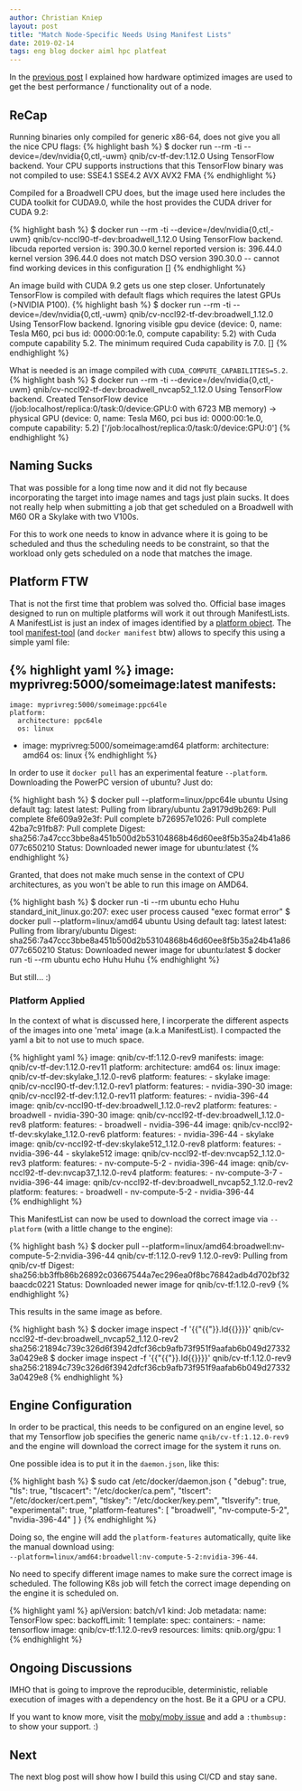 ```yaml
---
author: Christian Kniep
layout: post
title: "Match Node-Specific Needs Using Manifest Lists"
date: 2019-02-14
tags: eng blog docker aiml hpc platfeat
---
```


In the [previous post](/2019/02/12/optimized-images-for-aiml-hpc/) I explained how hardware optimized images are used to get the best performance / functionality out of a node.

## ReCap

Running binaries only compiled for generic x86-64, does not give you all the nice CPU flags:
{% highlight bash %}
$ docker run --rm -ti --device=/dev/nvidia{0,ctl,-uwm} qnib/cv-tf-dev:1.12.0
Using TensorFlow backend.
Your CPU supports instructions that this TensorFlow binary was not compiled to use: SSE4.1 SSE4.2 AVX AVX2 FMA
{% endhighlight %}

Compiled for a Broadwell CPU does, but the image used here includes the CUDA toolkit for CUDA9.0, while the host provides the CUDA driver for CUDA 9.2:

{% highlight bash %}
$ docker run --rm -ti --device=/dev/nvidia{0,ctl,-uwm} qnib/cv-nccl90-tf-dev:broadwell_1.12.0
Using TensorFlow backend.
libcuda reported version is: 390.30.0
kernel reported version is: 396.44.0
kernel version 396.44.0 does not match DSO version 390.30.0 -- cannot find working devices in this configuration
[]
{% endhighlight %}

An image build with CUDA 9.2 gets us one step closer. Unfortunately TensorFlow is compiled with default flags which requires the latest GPUs (>NVIDIA P100).
{% highlight bash %}
$ docker run --rm -ti --device=/dev/nvidia{0,ctl,-uwm} qnib/cv-nccl92-tf-dev:broadwell_1.12.0
Using TensorFlow backend.
Ignoring visible gpu device (device: 0, name: Tesla M60, pci bus id: 0000:00:1e.0, compute capability: 5.2) with Cuda compute capability 5.2.
The minimum required Cuda capability is 7.0.
[]
{% endhighlight %}

What is needed is an image compiled with `CUDA_COMPUTE_CAPABILITIES=5.2`.
{% highlight bash %}
$ docker run --rm -ti --device=/dev/nvidia{0,ctl,-uwm} qnib/cv-nccl92-tf-dev:broadwell_nvcap52_1.12.0
Using TensorFlow backend.
Created TensorFlow device (/job:localhost/replica:0/task:0/device:GPU:0 with 6723 MB memory)
-> physical GPU (device: 0, name: Tesla M60, pci bus id: 0000:00:1e.0, compute capability: 5.2)
['/job:localhost/replica:0/task:0/device:GPU:0']
{% endhighlight %}

## Naming Sucks

That was possible for a long time now and it did not fly because incorporating the target into image names and tags just plain sucks.
It does not really help when submitting a job that get scheduled on a Broadwell with M60 OR a Skylake with two V100s.

For this to work one needs to know in advance where it is going to be scheduled and thus the scheduling needs to be constraint, so that the workload only gets scheduled on a node that matches the image.

## Platform FTW

That is not the first time that problem was solved tho. Official base images designed to run on multiple platforms will work it out through ManifestLists.
A ManifestList is just an index of images identified by a [platform object](https://github.com/opencontainers/image-spec/blob/master/image-index.md#image-index-property-descriptions). The tool [manifest-tool](https://github.com/estesp/manifest-tool)  (and `docker manifest` btw) allows to specify this using a simple yaml file:

{% highlight yaml %}
image: myprivreg:5000/someimage:latest
manifests:
  -
    image: myprivreg:5000/someimage:ppc64le
    platform:
      architecture: ppc64le
      os: linux
  -
    image: myprivreg:5000/someimage:amd64
    platform:
      architecture: amd64
      os: linux
{% endhighlight %}


In order to use it `docker pull` has an experimental feature `--platform`. Downloading the PowerPC version of ubuntu? Just do:

{% highlight bash %}
$ docker pull --platform=linux/ppc64le ubuntu
Using default tag: latest
latest: Pulling from library/ubuntu
2a9179d9b269: Pull complete
8fe609a92e3f: Pull complete
b726957e1026: Pull complete
42ba7c91fb87: Pull complete
Digest: sha256:7a47ccc3bbe8a451b500d2b53104868b46d60ee8f5b35a24b41a86077c650210
Status: Downloaded newer image for ubuntu:latest
{% endhighlight %}

Granted, that does not make much sense in the context of CPU architectures, as you won't be able to run this image on AMD64.

{% highlight bash %}
$ docker run -ti --rm ubuntu echo Huhu
standard_init_linux.go:207: exec user process caused "exec format error"
$ docker pull --platform=linux/amd64 ubuntu
Using default tag: latest
latest: Pulling from library/ubuntu
Digest: sha256:7a47ccc3bbe8a451b500d2b53104868b46d60ee8f5b35a24b41a86077c650210
Status: Downloaded newer image for ubuntu:latest
$ docker run -ti --rm ubuntu echo Huhu
Huhu
{% endhighlight %}

But still... :)

### Platform Applied

In the context of what is discussed here, I incorperate the different aspects of the images into one 'meta' image (a.k.a ManifestList).
I compacted the yaml a bit to not use to much space.

{% highlight yaml %}
image: qnib/cv-tf:1.12.0-rev9
manifests:
    image: qnib/cv-tf-dev:1.12.0-rev11
    platform:
      architecture: amd64
      os: linux
    image: qnib/cv-tf-dev:skylake_1.12.0-rev6
    platform:
      features:
        - skylake
    image: qnib/cv-nccl90-tf-dev:1.12.0-rev1
    platform:
      features:
        - nvidia-390-30
    image: qnib/cv-nccl92-tf-dev:1.12.0-rev11
    platform:
      features:
        - nvidia-396-44
    image: qnib/cv-nccl90-tf-dev:broadwell_1.12.0-rev2
    platform:
      features:
        - broadwell
        - nvidia-390-30
    image: qnib/cv-nccl92-tf-dev:broadwell_1.12.0-rev8
    platform:
      features:
        - broadwell
        - nvidia-396-44
    image: qnib/cv-nccl92-tf-dev:skylake_1.12.0-rev6
    platform:
      features:
        - nvidia-396-44
        - skylake
    image: qnib/cv-nccl92-tf-dev:skylake512_1.12.0-rev8
    platform:
      features:
        - nvidia-396-44
        - skylake512
    image: qnib/cv-nccl92-tf-dev:nvcap52_1.12.0-rev3
    platform:
      features:
        - nv-compute-5-2
        - nvidia-396-44
    image: qnib/cv-nccl92-tf-dev:nvcap37_1.12.0-rev4
    platform:
      features:
        - nv-compute-3-7
        - nvidia-396-44
    image: qnib/cv-nccl92-tf-dev:broadwell_nvcap52_1.12.0-rev2
    platform:
      features:
        - broadwell
        - nv-compute-5-2
        - nvidia-396-44    
{% endhighlight %}

This ManifestList can now be used to download the correct image via `--platform` (with a little change to the engine):

{% highlight bash %}
$ docker pull --platform=linux/amd64:broadwell:nv-compute-5-2:nvidia-396-44 qnib/cv-tf:1.12.0-rev9
1.12.0-rev9: Pulling from qnib/cv-tf
Digest: sha256:bb3ffb86b26892c03667544a7ec296ea0f8bc76842adb4d702bf32baacdc0221
Status: Downloaded newer image for qnib/cv-tf:1.12.0-rev9
{% endhighlight %}

This results in the same image as before.

{% highlight bash %}
$ docker image inspect -f '{{"{{"}}.Id{{}}}}' qnib/cv-nccl92-tf-dev:broadwell_nvcap52_1.12.0-rev2
sha256:21894c739c326d6f3942dfcf36cb9afb73f951f9aafab6b049d273323a0429e8
$ docker image inspect -f '{{"{{"}}.Id{{}}}}' qnib/cv-tf:1.12.0-rev9
sha256:21894c739c326d6f3942dfcf36cb9afb73f951f9aafab6b049d273323a0429e8
{% endhighlight %}

## Engine Configuration

In order to be practical, this needs to be configured on an engine level, so that my Tensorflow job specifies the generic name `qnib/cv-tf:1.12.0-rev9` and the engine will download the correct image for the system it runs on.

One possible idea is to put it in the `daemon.json`, like this:

{% highlight bash %}
$ sudo cat /etc/docker/daemon.json
{
  "debug": true,
  "tls": true,
  "tlscacert": "/etc/docker/ca.pem",
  "tlscert": "/etc/docker/cert.pem",
  "tlskey": "/etc/docker/key.pem",
  "tlsverify": true,
  "experimental": true,
  "platform-features": [
    "broadwell",
    "nv-compute-5-2",
    "nvidia-396-44"
  ]
}
{% endhighlight %}

Doing so, the engine will add the `platform-features` automatically, quite like the manual download using:<br>
`--platform=linux/amd64:broadwell:nv-compute-5-2:nvidia-396-44`.

No need to specify different image names to make sure the correct image is scheduled. The following K8s job will fetch the correct image depending on the engine it is scheduled on.

{% highlight yaml %}
apiVersion: batch/v1
kind: Job
metadata:
  name: TensorFlow
spec:
  backoffLimit: 1
  template:
    spec:
      containers:
      - name: tensorflow
        image: qnib/cv-tf:1.12.0-rev9
        resources:
          limits:
            qnib.org/gpu: 1
{% endhighlight %}

## Ongoing Discussions

IMHO that is going to improve the reproducible, deterministic, reliable execution of images with a dependency on the host. Be it a GPU or a CPU.

If you want to know more, visit the [moby/moby issue](https://github.com/moby/moby/issues/38715) and add a `:thumbsup:` to show your support. :)

## Next

The next blog post will show how I build this using CI/CD and stay sane.

